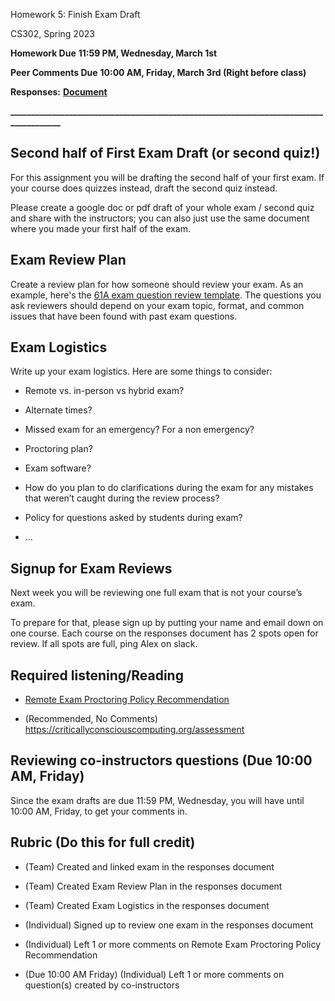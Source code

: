 Homework 5: Finish Exam Draft

CS302, Spring 2023

**Homework Due** **11:59 PM, Wednesday, March 1st**

**Peer Comments Due** **10:00 AM, Friday, March 3rd (Right before class)**

**Responses:** [**<u>Document</u>**](https://docs.google.com/document/d/1bCePWoslLVhFV4leFedd3j3DtNL39a8wR9JauWDO8gM/edit#.)

**\_\_\_\_\_\_\_\_\_\_\_\_\_\_\_\_\_\_\_\_\_\_\_\_\_\_\_\_\_\_\_\_\_\_\_\_\_\_\_\_\_\_\_\_\_\_\_\_\_\_\_\_\_\_\_\_\_\_\_\_\_\_\_\_\_\_\_\_\_\_\_\_\_\_\_\_\_\_\_\_\_\_\_\_\_\_\_**

## Second half of First Exam Draft (or second quiz!)

For this assignment you will be drafting the second half of your first exam. If your course does quizzes instead, draft the second quiz instead.

Please create a google doc or pdf draft of your whole exam / second quiz and share with the instructors; you can also just use the same document where you made your first half of the exam.

## Exam Review Plan

Create a review plan for how someone should review your exam. As an example, here's the [<u>61A exam question review template</u>](https://docs.google.com/document/d/1bDJSvURF5UwNaFjqR2ygpmwK7Wt7G0M6Y3c2bWJU8-o/edit#). The questions you ask reviewers should depend on your exam topic, format, and common issues that have been found with past exam questions.

## Exam Logistics

Write up your exam logistics. Here are some things to consider:

- Remote vs. in-person vs hybrid exam?

- Alternate times?

- Missed exam for an emergency? For a non emergency?

- Proctoring plan?

- Exam software?

- How do you plan to do clarifications during the exam for any mistakes that weren’t caught during the review process?

- Policy for questions asked by students during exam?

- …

## Signup for Exam Reviews

Next week you will be reviewing one full exam that is not your course’s exam.

To prepare for that, please sign up by putting your name and email down on one course. Each course on the responses document has 2 spots open for review. If all spots are full, ping Alex on slack.

## Required listening/Reading

- [<u>Remote Exam Proctoring Policy Recommendation</u>](https://drive.google.com/file/d/1saWl_GM_ys0UxRXqgLSTpVvCCWiObDM0/view?usp=share_link)

- (Recommended, No Comments) [<u>https://criticallyconsciouscomputing.org/assessment</u>](https://criticallyconsciouscomputing.org/assessment)

## Reviewing co-instructors questions (Due 10:00 AM, Friday)

Since the exam drafts are due 11:59 PM, Wednesday, you will have until 10:00 AM, Friday, to get your comments in.

## Rubric (Do this for full credit)

- (Team) Created and linked exam in the responses document

- (Team) Created Exam Review Plan in the responses document

- (Team) Created Exam Logistics in the responses document

- (Individual) Signed up to review one exam in the responses document

- (Individual) Left 1 or more comments on Remote Exam Proctoring Policy Recommendation

- (Due 10:00 AM Friday) (Individual) Left 1 or more comments on question(s) created by co-instructors
